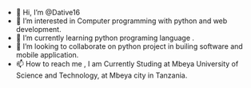 - 👋 Hi, I’m @Dative16
- 👀 I’m interested in Computer programming with python and web development.
- 🌱 I’m currently learning python programing language .
- 💞️ I’m looking to collaborate on python project in builing software and mobile application.
- 📫 How to reach me , I am Currently Studing at Mbeya University of Science and Technology, at Mbeya city in Tanzania.

<!---
Dative16/Dative16 is a ✨ special ✨ repository because its `README.md` (this file) appears on your GitHub profile.
You can click the Preview link to take a look at your changes.
--->
